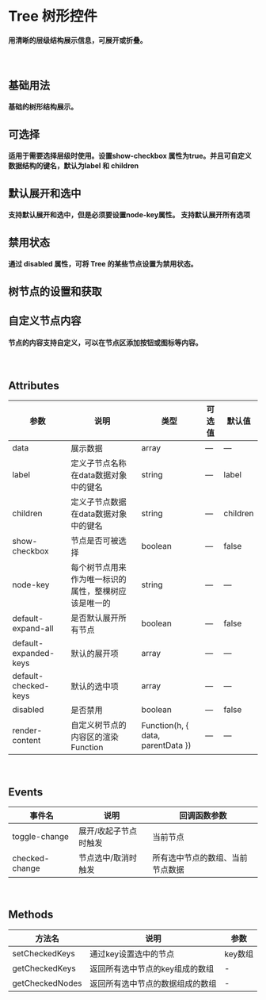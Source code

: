 <script setup>
import demo1 from './doc/demo1.vue'
import demo2 from './doc/demo2.vue'
import demo3 from './doc/demo3.vue'
import demo4 from './doc/demo4.vue'
import demo5 from './doc/demo5.vue'
import demo6 from './doc/demo6.vue'
import demoblock from '@example/views/demoblock.vue';
</script>


# Tree 树形控件

#### 用清晰的层级结构展示信息，可展开或折叠。

<br/>

## 基础用法
#### 基础的树形结构展示。
<div class="source">
  <demo1/>
</div>
<demoblock compName="tree" demoName="demo1"/>


## 可选择
#### 适用于需要选择层级时使用。设置show-checkbox 属性为true。并且可自定义数据结构的键名，默认为label 和 children
<div class="source">
  <demo2/>
</div>
<demoblock compName="tree" demoName="demo2"/>


## 默认展开和选中
#### 支持默认展开和选中，但是必须要设置node-key属性。 支持默认展开所有选项
<div class="source">
  <demo3/>
</div>
<demoblock compName="tree" demoName="demo3"/>


## 禁用状态
#### 通过 disabled 属性，可将 Tree 的某些节点设置为禁用状态。
<div class="source">
  <demo4/>
</div>
<demoblock compName="tree" demoName="demo4"/>


## 树节点的设置和获取
<div class="source">
  <demo5/>
</div>
<demoblock compName="tree" demoName="demo5"/>


## 自定义节点内容
#### 节点的内容支持自定义，可以在节点区添加按钮或图标等内容。
<div class="source">
  <demo6/>
</div>
<demoblock compName="tree" demoName="demo6"/>


<br/>

## Attributes
| 参数                  | 说明                                               | 类型                        | 可选值 | 默认值 |
| --------------------- | ------------------------------------------------  | --------------------------- | ---- | ----- |
| data                  | 展示数据                                           | array                       | —    | —     |
| label                 | 定义子节点名称在data数据对象中的键名                 | string                      | —    | label  |
| children              | 定义子节点数据在data数据对象中的键名                 | string                      | —    | children|
| show-checkbox         | 节点是否可被选择                                    | boolean                     | —    | false |
| node-key              | 每个树节点用来作为唯一标识的属性，整棵树应该是唯一的   | string                      | —    | —     |
| default-expand-all    | 是否默认展开所有节点                                | boolean                     | —    | false |
| default-expanded-keys | 默认的展开项                                       | array                       | —    | —     |
| default-checked-keys  | 默认的选中项                                       | array                       | —    | —     |
| disabled              | 是否禁用                                           | boolean                     | —    | false |
| render-content        | 自定义树节点的内容区的渲染 Function         | Function(h, { data, parentData })   | —    | —     |

<br/>

## Events
| 事件名         | 说明                  | 回调函数参数                     |
| -------------  | --------------------  | ------------------------------- |
| toggle-change  | 展开/收起子节点时触发  | 当前节点                         |
| checked-change | 节点选中/取消时触发    | 所有选中节点的数组、当前节点数据  |

<br/>

## Methods
| 方法名          | 说明                             | 参数         |
| --------------  | ------------------------------- | -----------  |
| setCheckedKeys  | 通过key设置选中的节点            | key数组      |
| getCheckedKeys  | 返回所有选中节点的key组成的数组   | -            |
| getCheckedNodes | 返回所有选中节点的数据组成的数组  | -            |
